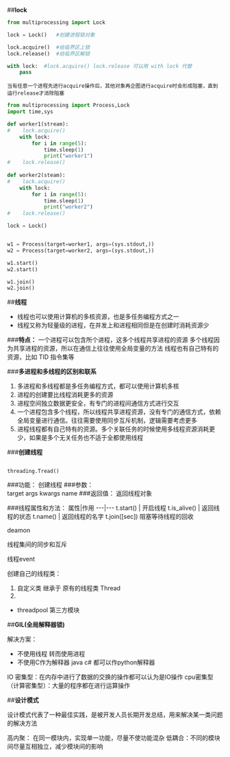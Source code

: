 




##**lock**

```python
from multiprocessing import Lock

lock = Lock()	#创建进程锁对象

lock.acquire()	#给临界区上锁
lock.release()	#给临界区解锁

with lock:	#lock.acquire() lock.release 可以用 with lock 代替
	pass
```
`当有任意一个进程先进行acquire操作后，其他对象再企图进行acquire时会形成阻塞，直到运行release才消除阻塞`

```python
from multiprocessing import Process,Lock
import time,sys

def worker1(stream):
#    lock.acquire()
    with lock:
        for i in range(5):
            time.sleep(1)
            print("worker1")
#    lock.release()
        
def worker2(steam):
#    lock.acquire()
    with lock:
        for i in range(5):
            time.sleep(1)
            print("worker2")
#    lock.release()

lock = Lock()


w1 = Process(target=worker1, args=(sys.stdout,))
w2 = Process(target=worker2, args=(sys.stdout,))

w1.start()
w2.start()

w1.join()
w2.join()
```


##**线程**

* 线程也可以使用计算机的多核资源，也是多任务编程方式之一
* 线程又称为轻量级的进程，在并发上和进程相同但是在创建时消耗资源少

###**特点：**
一个进程可以包含所个进程，这多个线程共享进程的资源
多个线程因为共享进程的资源，所以在通信上往往使用全局变量的方法
线程也有自己特有的资源，比如 TID 指令集等

###**多进程和多线程的区别和联系**
1. 多进程和多线程都是多任务编程方式，都可以使用计算机多核
2. 进程的创建要比线程消耗更多的资源
3. 进程空间独立数据更安全，有专门的进程间通信方式进行交互
4. 一个进程包含多个线程，所以线程共享进程资源，没有专门的通信方式，依赖全局变量进行通信。往往需要使用同步互斥机制，逻辑需要考虑更多
5. 进程线程都有自己特有的资源。多个关联任务的时候使用多线程资源消耗更少，如果是多个无关任务也不适于全都使用线程

###**创建线程**
```import threading

threading.Tread()
```
###功能：
	创建线程
###参数：	
	target
	args
	kwargs
	name
###返回值：
	返回线程对象

###线程属性和方法：
属性|作用
---|---
t.start()  |  开启线程
t.is_alive() | 返回线程的状态
t.name() | 返回线程的名字
t.join([sec]) 阻塞等待线程的回收

deamon 


线程集间的同步和互斥

线程event


创建自己的线程类：
1. 自定义类 继承于 原有的线程类 Thread
2.	

* threadpool 第三方模块


##**GIL(全局解释器锁)**

解决方案：
* 不使用线程 转而使用进程
* 不使用C作为解释器  java c# 都可以作python解释器

IO 密集型：在内存中进行了数据的交换的操作都可以认为是IO操作
cpu密集型（计算密集型）：大量的程序都在进行运算操作


##**设计模式**

设计模式代表了一种最佳实践，是被开发人员长期开发总结，用来解决某一类问题的解决方法

高内聚： 在同一模块内，实现单一功能，尽量不使功能混杂
低耦合：不同的模块间尽量互相独立，减少模块间的影响































































